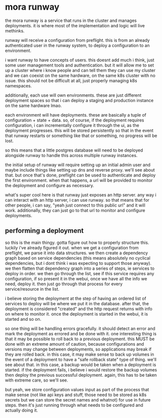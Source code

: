 # mora runway

the mora runway is a service that runs in the cluster and manages deployments.
it is where most of the implementation and logic will live methinks.

runway will receive a configuration from preflight. this is from an already
authenticated user in the runway system, to deploy a configuration to an
environment.

i want runway to have concepts of users. this doesnt add much i think, just some
user management tools and authentication. but it will allow me to set up a
cluster where i know people and can tell them they can use my cluster and we can
coexist on the same hardware, on the same k8s cluster with no issue. this should
not be difficult at all, just properly managing k8s namespaces.

additionally, each use will own environments. these are just different
deployment spaces so that i can deploy a staging and production instance on the
same hardware lmao.

each environment will have deployments. these are basically a tuple of
configuration + state + data. so, of course, if the deployment requires
configuration, i can incrementally configure it through the ui, as the
deployment progresses. this will be stored persistently so that in the event
that runway restarts or something like that or something, no progress will be
lost.

so this means that a little postgres database will need to be deployed alongside
runway to handle this across multiple runway instances.

the initial setup of runway will require setting up an initial admin user and
maybe include things like setting up dns and reverse proxy. we'll see about
that. but once that's done, preflight can be used to authenticate and deploy the
first environment. when that happens, a url will be provided to monitor the
deployment and configure as necessary.

what's super cool here is that runway just exposes an http server. any way i can
interact with an http server, i can use runway. so that means that for other
people, i can say, "yeah just connect to this public url" and it will work.
additionally, they can just go to that url to monitor and configure deployments.

## performing a deployment

so this is the main thingy. gotta figure out how to properly structure this.
luckily i've already figured it out. when we get a configuration from preflight,
we parse it into data structures. we then create a dependency graph based on
service dependencies (this means absolutely no cyclical dependencies, but i dont
think i was expecting to support those anyway). we then flatten that dependency
graph into a series of steps, ie services to deploy in order. we then go through
the list, see if this service requires any configuration, if so present it in
the webui, once we have all the info we need, deploy it. then just go through
that process for every service/resource in the list.

i believe storing the deployment at the step of having an ordered list of
services to deploy will be where we put it in the database. after that, the
deployment is considered "created" and the http request returns with info on
where to monitor it. once the deployment is started in the webui, it is started
and so on.

so one thing will be handling errors gracefully. it should detect an error and
mark the deployment as errored and be done with it. one interesting thing is
that it may be possible to roll back to a previous deployment. this MUST be done
with an extreme amount of caution, because configurations and versions may
change between deployments, so applications may break if they are rolled back.
in this case, it may make sense to back up volumes in the event of a deployment
to have a "safe rollback state" type of thing. we'll see about that. in this
case, a backup would be taken when a deployment is started. if the deployment
fails, i believe i would restore the backup volumes then deploy the previous
successful deployment. again, this has to be taken with extreme care, so we'll
see.

but yeah, we store configuration values input as part of the process that make
sense (not like api keys and stuff, those need to be stored as k8s secrets but
we can store the secret names and whatnot) for use in future steps. then it's
just running through what needs to be configured and actually doing it.
